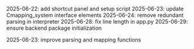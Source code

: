 2025-06-22: add shortcut panel and setup script
2025-06-23: update Cmapping_system interface elements
2025-06-24: remove redundant parsing in interpreter
2025-06-28: fix line length in app.py
2025-06-29: ensure backend package initialization

2025-06-23: improve parsing and mapping functions
